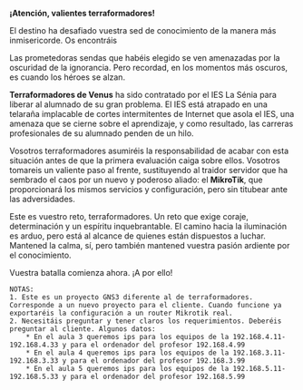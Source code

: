 **¡Atención, valientes terraformadores!**

El destino ha desafiado vuestra sed de conocimiento de la manera más inmisericorde. Os encontráis 

Las prometedoras sendas que habéis elegido se ven amenazadas por la oscuridad de la ignorancia. Pero recordad, en los momentos más oscuros, es cuando los héroes se alzan.

**Terraformadores de Venus** ha sido contratado por el IES La Sénia para liberar al alumnado de su gran problema. El IES está atrapado en una telaraña implacable de cortes intermitentes de Internet que asola el IES, una amenaza que se cierne sobre el aprendizaje, y como resultado, las carreras profesionales de su alumnado penden de un hilo.

Vosotros terraformadores asumiréis la responsabilidad de acabar con esta situación antes de que la primera evaluación caiga sobre ellos. Vosotros tomareis un valiente paso al frente, sustituyendo al traidor servidor que ha sembrado el caos por un nuevo y poderoso aliado: el **MikroTik**, que proporcionará los mismos servicios y configuración, pero sin titubear ante las adversidades.

Este es vuestro reto, terraformadores. Un reto que exige coraje, determinación y un espíritu inquebrantable. El camino hacia la iluminación es arduo, pero está al alcance de quienes están dispuestos a luchar. Mantened la calma, sí, pero también mantened vuestra pasión ardiente por el conocimiento.

Vuestra batalla comienza ahora. ¡A por ello!

    NOTAS: 
    1. Este es un proyecto GNS3 diferente al de terraformadores. Corresponde a un nuevo proyecto para el cliente. Cuando funcione ya exportaréis la configuración a un router Mikrotik real.
    2. Necesitáis preguntar y tener claros los requerimientos. Deberéis preguntar al cliente. Algunos datos:
        * En el aula 3 queremos ips para los equipos de la 192.168.4.11-192.168.4.33 y para el ordenador del profesor 192.168.4.99
        * En el aula 4 queremos ips para los equipos de la 192.168.3.11-192.168.3.33 y para el ordenador del profesor 192.168.3.99
        * En el aula 5 queremos ips para los equipos de la 192.168.5.11-192.168.5.33 y para el ordenador del profesor 192.168.5.99